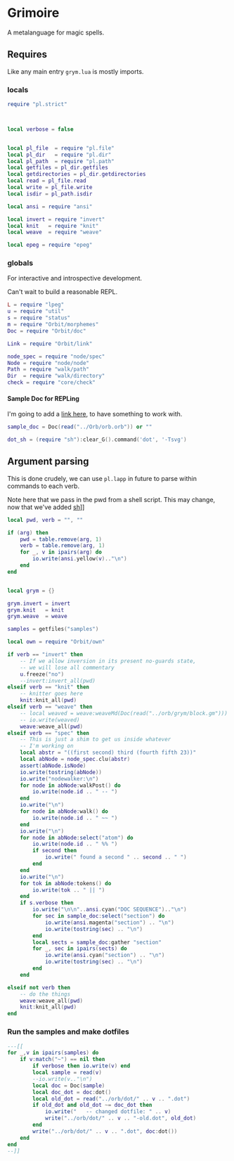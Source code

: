 # Grimoire

A metalanguage for magic spells.

## Requires

Like any main entry ``grym.lua`` is mostly imports.


### locals

```lua
require "pl.strict"



local verbose = false


local pl_file  = require "pl.file"
local pl_dir   = require "pl.dir"
local pl_path  = require "pl.path"
local getfiles = pl_dir.getfiles
local getdirectories = pl_dir.getdirectories
local read = pl_file.read
local write = pl_file.write
local isdir = pl_path.isdir

local ansi = require "ansi"

local invert = require "invert"
local knit   = require "knit"
local weave  = require "weave"

local epeg = require "epeg"


```
### globals

  For interactive and introspective development.


Can't wait to build a reasonable REPL.

```lua
L = require "lpeg"
u = require "util"
s = require "status"
m = require "Orbit/morphemes"
Doc = require "Orbit/doc"

Link = require "Orbit/link"

node_spec = require "node/spec"
Node = require "node/node"
Path = require "walk/path"
Dir  = require "walk/directory"
check = require "core/check"
```
#### Sample Doc for REPLing

  I'm going to add a [link here](http://example.com), to have something
to work with.

```lua
sample_doc = Doc(read("../Orb/orb.orb")) or ""

dot_sh = (require "sh"):clear_G().command('dot', '-Tsvg')
```
## Argument parsing

This is done crudely, we can use ``pl.lapp`` in future to parse within
commands to each verb.


Note here that we pass in the pwd from a shell script. This may
change, now that we've added [sh](../lib/sh.lua)]]

```lua
local pwd, verb = "", ""

if (arg) then
    pwd = table.remove(arg, 1)
    verb = table.remove(arg, 1)
    for _, v in ipairs(arg) do
        io.write(ansi.yellow(v).."\n")
    end
end


local grym = {}

grym.invert = invert
grym.knit   = knit
grym.weave  = weave

samples = getfiles("samples")

local own = require "Orbit/own"

if verb == "invert" then
    -- If we allow inversion in its present no-guards state,
    -- we will lose all commentary
    u.freeze("no")
    --invert:invert_all(pwd)
elseif verb == "knit" then
    -- knitter goes here
    knit:knit_all(pwd)
elseif verb == "weave" then
    -- local weaved = weave:weaveMd(Doc(read("../orb/grym/block.gm")))
    -- io.write(weaved)
    weave:weave_all(pwd)
elseif verb == "spec" then
    -- This is just a shim to get us inside whatever
    -- I'm working on
    local abstr = "((first second) third (fourth fifth 23))"
    local abNode = node_spec.clu(abstr)
    assert(abNode.isNode)
    io.write(tostring(abNode))
    io.write("nodewalker:\n")
    for node in abNode:walkPost() do
        io.write(node.id .. " -- ")
    end
    io.write("\n")
    for node in abNode:walk() do
        io.write(node.id .. " ~~ ")
    end
    io.write("\n")
    for node in abNode:select("atom") do
        io.write(node.id .. " %% ")
        if second then
            io.write(" found a second " .. second .. " ")
        end
    end
    io.write("\n")
    for tok in abNode:tokens() do
        io.write(tok .. " || ")
    end
    if s.verbose then
        io.write("\n\n"..ansi.cyan("DOC SEQUENCE").."\n")
        for sec in sample_doc:select("section") do
            io.write(ansi.magenta("section") .. "\n")
            io.write(tostring(sec) .. "\n")
        end
        local sects = sample_doc:gather "section"
        for _, sec in ipairs(sects) do
            io.write(ansi.cyan("section") .. "\n")
            io.write(tostring(sec) .. "\n")
        end
    end

elseif not verb then
    -- do the things
    weave:weave_all(pwd)
    knit:knit_all(pwd)
end
```
### Run the samples and make dotfiles

```lua
---[[
for _,v in ipairs(samples) do
    if v:match("~") == nil then
        if verbose then io.write(v) end
        local sample = read(v)
        --io.write(v.."\n")
        local doc = Doc(sample)
        local doc_dot = doc:dot()
        local old_dot = read("../orb/dot/" .. v .. ".dot")
        if old_dot and old_dot ~= doc_dot then
            io.write("   -- changed dotfile: " .. v)
            write("../orb/dot/" .. v .. "-old.dot", old_dot)
        end
        write("../orb/dot/" .. v .. ".dot", doc:dot())
    end
end
--]]
```
